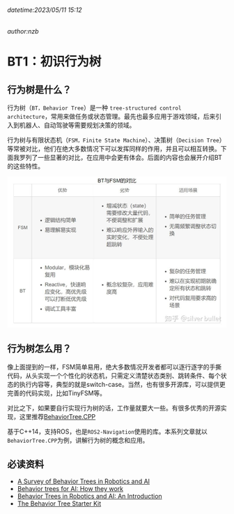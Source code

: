###### datetime:2023/05/11 15:12

###### author:nzb

# BT1：初识行为树

## 行为树是什么？

行为树（`BT，Behavior Tree`）是一种 `tree-structured control architecture`，常用来做任务或状态管理。最先也最多应用于游戏领域，后来引入到机器人、自动驾驶等需要规划决策的领域。

行为树与有限状态机（`FSM，Finite State Machine`）、决策树（`Decision Tree`）等常被对比，他们在绝大多数情况下可以发挥同样的作用，并且可以相互转换。下面我罗列了一些显著的对比，在应用中会更有体会。后面的内容也会展开介绍BT的这些特性。

![](imgs/v2-6a0f08065a0cb8ab8a1c1008d1fcff03_r.jpg)

## 行为树怎么用？

像上面提到的一样，FSM简单易用，绝大多数情况开发者都可以逐行逐字的手撕代码，从头实现一个个性化的状态机，只需定义清楚状态类别、跳转条件、每个状态的执行内容等，典型的就是switch-case。当然，也有很多开源库，可以提供更完善的代码实现，比如TinyFSM等。

对比之下，如果要自行实现行为树的话，工作量就要大一些。有很多优秀的开源实现，这里推荐[BehaviorTree.CPP](https://link.zhihu.com/?target=https%3A//www.behaviortree.dev/)

基于C++14，支持ROS，也是`ROS2-Navigation`使用的库。本系列文章就以`BehaviorTree.CPP`为例，讲解行为树的概念和应用。

## 必读资料

- [A Survey of Behavior Trees in Robotics and AI](https://link.zhihu.com/?target=https%3A//arxiv.org/abs/2005.05842)
- [Behavior trees for AI: How they work](https://link.zhihu.com/?target=http%3A//www.gamasutra.com/blogs/ChrisSimpson/20140717/221339/Behavior_trees_for_AI_How_they_work.php)
- [Behavior Trees in Robotics and AI: An Introduction](https://link.zhihu.com/?target=https%3A//arxiv.org/abs/1709.00084)
- [The Behavior Tree Starter Kit](https://link.zhihu.com/?target=https%3A//www.gameaipro.com/GameAIPro/GameAIPro_Chapter06_The_Behavior_Tree_Starter_Kit.pdf)















